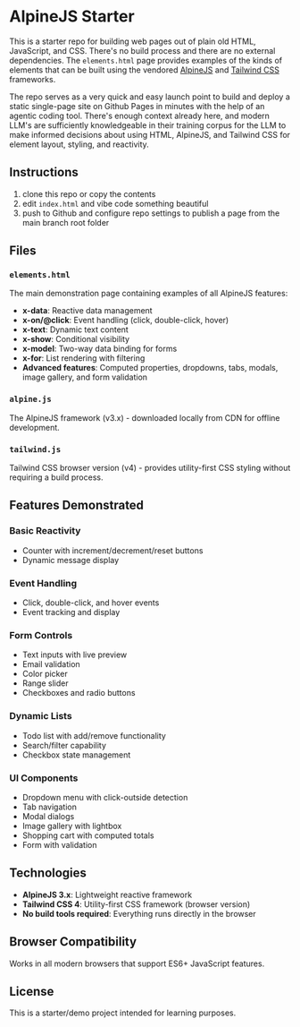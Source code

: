 # AlpineJS Starter

This is a starter repo for building web pages out of plain old HTML, JavaScript, and CSS. There's no build process and there are no external dependencies. The `elements.html` page provides examples of the kinds of elements that can be built using the vendored [AlpineJS](https://alpinejs.dev/) and [Tailwind CSS](https://tailwindcss.com/) frameworks.

The repo serves as a very quick and easy launch point to build and deploy a static single-page site on Github Pages in minutes with the help of an agentic coding tool. There's enough context already here, and modern LLM's are sufficiently knowledgeable in their training corpus for the LLM to make informed decisions about using HTML, AlpineJS, and Tailwind CSS for element layout, styling, and reactivity.

## Instructions

1. clone this repo or copy the contents
2. edit `index.html` and vibe code something beautiful
3. push to Github and configure repo settings to publish a page from the main branch root folder

## Files

### `elements.html`
The main demonstration page containing examples of all AlpineJS features:
- **x-data**: Reactive data management
- **x-on/@click**: Event handling (click, double-click, hover)
- **x-text**: Dynamic text content
- **x-show**: Conditional visibility
- **x-model**: Two-way data binding for forms
- **x-for**: List rendering with filtering
- **Advanced features**: Computed properties, dropdowns, tabs, modals, image gallery, and form validation

### `alpine.js`
The AlpineJS framework (v3.x) - downloaded locally from CDN for offline development.

### `tailwind.js`
Tailwind CSS browser version (v4) - provides utility-first CSS styling without requiring a build process.

## Features Demonstrated

### Basic Reactivity
- Counter with increment/decrement/reset buttons
- Dynamic message display

### Event Handling
- Click, double-click, and hover events
- Event tracking and display

### Form Controls
- Text inputs with live preview
- Email validation
- Color picker
- Range slider
- Checkboxes and radio buttons

### Dynamic Lists
- Todo list with add/remove functionality
- Search/filter capability
- Checkbox state management

### UI Components
- Dropdown menu with click-outside detection
- Tab navigation
- Modal dialogs
- Image gallery with lightbox
- Shopping cart with computed totals
- Form with validation

## Technologies

- **AlpineJS 3.x**: Lightweight reactive framework
- **Tailwind CSS 4**: Utility-first CSS framework (browser version)
- **No build tools required**: Everything runs directly in the browser

## Browser Compatibility

Works in all modern browsers that support ES6+ JavaScript features.

## License

This is a starter/demo project intended for learning purposes.